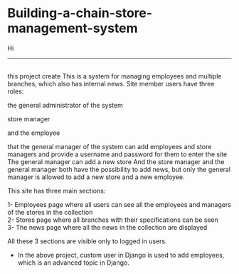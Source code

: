 # Building-a-chain-store-management-system

Hi
<hr>
<br>
this project create 
This is a system for managing employees and multiple branches, which also has internal news.
Site member users have three roles:

the general administrator of the system

store manager

and the employee



that the general manager of the system can add employees and store managers and provide a username and password for them to enter the site The general manager can add a new store
And the store manager and the general manager both have the possibility to add news, but only the general manager is allowed to add a new store and a new employee.

This site has three main sections:

1- Employees page where all users can see all the employees and managers of the stores in the collection<br>
2- Stores page where all branches with their specifications can be seen<br>
3- The news page where all the news in the collection are displayed<br>

All these 3 sections are visible only to logged in users.


- In the above project, custom user in Django is used to add employees, which is an advanced topic in Django.

